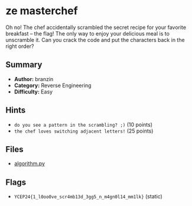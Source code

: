 # ze masterchef
Oh no! The chef accidentally scrambled the secret recipe for your favorite breakfast – the flag! The only way to enjoy your delicious meal is to unscramble it. Can you crack the code and put the characters back in the right order?

## Summary
- **Author:** branzin
- **Category:** Reverse Engineering
- **Difficulty:** Easy

## Hints
- `do you see a pattern in the scrambling? ;)` (10 points)
- `the chef loves switching adjacent letters!` (25 points)

## Files
- [algorithm.py](dist/algorithm.py)

## Flags
- `YCEP24{1_l0oo0ve_scr4mb13d_3gg5_n_m4gn0l14_mm1lk}` (static)

